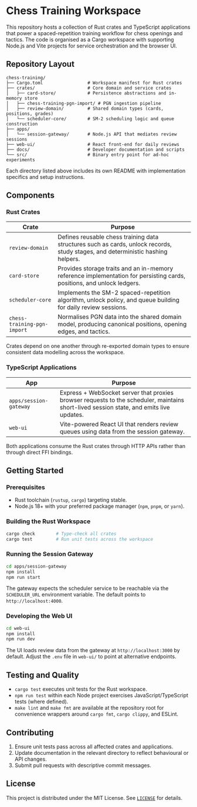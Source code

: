# Chess Training Workspace

This repository hosts a collection of Rust crates and TypeScript applications that power a spaced-repetition training workflow for chess openings and tactics. The code is organised as a Cargo workspace with supporting Node.js and Vite projects for service orchestration and the browser UI.

## Repository Layout

```
chess-training/
├── Cargo.toml                 # Workspace manifest for Rust crates
├── crates/                    # Core domain and service crates
│   ├── card-store/            # Persistence abstractions and in-memory store
│   ├── chess-training-pgn-import/ # PGN ingestion pipeline
│   ├── review-domain/         # Shared domain types (cards, positions, grades)
│   └── scheduler-core/        # SM-2 scheduling logic and queue construction
├── apps/
│   └── session-gateway/       # Node.js API that mediates review sessions
├── web-ui/                    # React front-end for daily reviews
├── docs/                      # Developer documentation and scripts
└── src/                       # Binary entry point for ad-hoc experiments
```

Each directory listed above includes its own README with implementation specifics and setup instructions.

## Components

### Rust Crates

| Crate | Purpose |
| --- | --- |
| `review-domain` | Defines reusable chess training data structures such as cards, unlock records, study stages, and deterministic hashing helpers. |
| `card-store` | Provides storage traits and an in-memory reference implementation for persisting cards, positions, and unlock ledgers. |
| `scheduler-core` | Implements the SM-2 spaced-repetition algorithm, unlock policy, and queue building for daily review sessions. |
| `chess-training-pgn-import` | Normalises PGN data into the shared domain model, producing canonical positions, opening edges, and tactics. |

Crates depend on one another through re-exported domain types to ensure consistent data modelling across the workspace.

### TypeScript Applications

| App | Purpose |
| --- | --- |
| `apps/session-gateway` | Express + WebSocket server that proxies browser requests to the scheduler, maintains short-lived session state, and emits live updates. |
| `web-ui` | Vite-powered React UI that renders review queues using data from the session gateway. |

Both applications consume the Rust crates through HTTP APIs rather than through direct FFI bindings.

## Getting Started

### Prerequisites

* Rust toolchain (`rustup`, `cargo`) targeting stable.
* Node.js 18+ with your preferred package manager (`npm`, `pnpm`, or `yarn`).

### Building the Rust Workspace

```bash
cargo check        # Type-check all crates
cargo test         # Run unit tests across the workspace
```

### Running the Session Gateway

```bash
cd apps/session-gateway
npm install
npm run start
```

The gateway expects the scheduler service to be reachable via the `SCHEDULER_URL` environment variable. The default points to `http://localhost:4000`.

### Developing the Web UI

```bash
cd web-ui
npm install
npm run dev
```

The UI loads review data from the gateway at `http://localhost:3000` by default. Adjust the `.env` file in `web-ui/` to point at alternative endpoints.

## Testing and Quality

* `cargo test` executes unit tests for the Rust workspace.
* `npm run test` within each Node project exercises JavaScript/TypeScript tests (where defined).
* `make lint` and `make fmt` are available at the repository root for convenience wrappers around `cargo fmt`, `cargo clippy`, and ESLint.

## Contributing

1. Ensure unit tests pass across all affected crates and applications.
2. Update documentation in the relevant directory to reflect behavioural or API changes.
3. Submit pull requests with descriptive commit messages.

## License

This project is distributed under the MIT License. See [`LICENSE`](LICENSE) for details.
